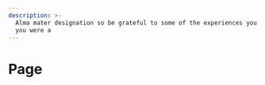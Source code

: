 ```yaml
---
description: >-
  Alma mater designation so be grateful to some of the experiences you had when
  you were a
---
```


# Page

